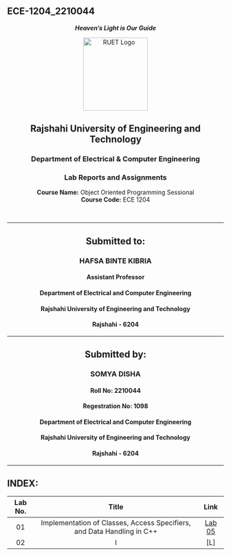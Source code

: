 ## ECE-1204_2210044
<div align="center">
  
_**Heaven’s Light is Our Guide**_
</div>

<p align="center">
  <img src="https://github.com/user-attachments/assets/18531be8-2a84-4bea-9027-5f1c40549dfa" alt="RUET Logo" style="width:150px;height:170px;">
</p>

<div align="center">
  
  ## **Rajshahi University of Engineering and Technology** <br> 
  ### **Department of Electrical & Computer Engineering**
  ### **Lab Reports and Assignments**<br>
  **Course Name:** Object Oriented Programming Sessional<br>
  **Course Code:** ECE 1204
</div>

<br>

<div align="center">

---  
##  Submitted to: 

### **HAFSA BINTE KIBRIA**
#### Assistant Professor
#### Department of Electrical and Computer Engineering
#### Rajshahi University of Engineering and Technology
#### Rajshahi - 6204

---

## Submitted by:

### **SOMYA DISHA**
#### Roll No: 2210044
#### Regestration No: 1098
#### Department of Electrical and Computer Engineering
#### Rajshahi University of Engineering and Technology
#### Rajshahi - 6204

---
</div>

## INDEX:

| Lab No. | Title | Link |
| :---: | :---: | :---: |
| 01 | Implementation of Classes, Access Specifiers, and Data Handling in C++ | [Lab 05](https://github.com/SomyaDisha44/ECE-1204_2210044/blob/main/Lab%205/Report%205.md)
| 02 | I | [L]

